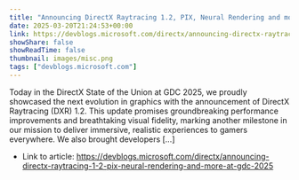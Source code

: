 ```yaml
---
title: "Announcing DirectX Raytracing 1.2, PIX, Neural Rendering and more at GDC 2025!"
date: 2025-03-20T21:24:53+00:00
link: https://devblogs.microsoft.com/directx/announcing-directx-raytracing-1-2-pix-neural-rendering-and-more-at-gdc-2025
showShare: false
showReadTime: false
thumbnail: images/misc.png
tags: ["devblogs.microsoft.com"]
---
```

Today in the DirectX State of the Union at GDC 2025, we proudly showcased the next evolution in graphics with the announcement of DirectX Raytracing (DXR) 1.2. This update promises groundbreaking performance improvements and breathtaking visual fidelity, marking another milestone in our mission to deliver immersive, realistic experiences to gamers everywhere. We also brought developers […]

- Link to article: https://devblogs.microsoft.com/directx/announcing-directx-raytracing-1-2-pix-neural-rendering-and-more-at-gdc-2025